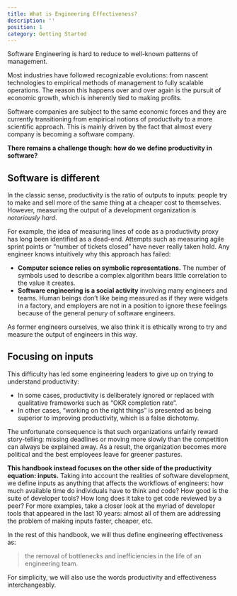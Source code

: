 ```yaml
---
title: What is Engineering Effectiveness?
description: ''
position: 1
category: Getting Started
---
```

Software Engineering is hard to reduce to well-known patterns of management. 

Most industries have followed recognizable evolutions: from nascent technologies to empirical methods of management to fully scalable operations. The reason this happens over and over again is the pursuit of economic growth, which is inherently tied to making profits. 

Software companies are subject to the same economic forces and they are currently transitioning from empirical notions of productivity to a more scientific approach. This is mainly driven by the fact that almost every company is becoming a software company.

**There remains a challenge though: how do we define productivity in software?**
## Software is different
In the classic sense, productivity is the ratio of outputs to inputs: people try to make and sell more of the same thing at a cheaper cost to themselves. However, measuring the output of a development organization is *notoriously hard*. 

For example, the idea of measuring lines of code as a productivity proxy has long been identified as a dead-end. Attempts such as measuring agile sprint points or “number of tickets closed” have never really taken hold. Any engineer knows intuitively why this approach has failed:
- **Computer science relies on symbolic representations.** The number of symbols used to describe a complex algorithm bears little correlation to the value it creates. 
- **Software engineering is a social activity** involving many engineers and teams. Human beings don’t like being measured as if they were widgets in a factory, and employers are not in a position to ignore these feelings because of the general penury of software engineers. 

As former engineers ourselves, we also think it is ethically wrong to try and measure the output of engineers in this way.   

## Focusing on inputs
This difficulty has led some engineering leaders to give up on trying to understand productivity: 

- In some cases, productivity is deliberately ignored or replaced with qualitative frameworks such as “OKR completion rate”. 
- In other cases, “working on the right things” is presented as being superior to improving productivity, which is a false dichotomy. 

The unfortunate consequence is that such organizations unfairly reward story-telling: missing deadlines or moving more slowly than the competition can always be explained away. As a result, the organization becomes more political and the best employees leave for greener pastures.

**This handbook instead focuses on the other side of the productivity equation: inputs.** Taking into account the realities of software development, we define inputs as anything that affects the workflows of engineers: how much available time do individuals have to think and code? How good is the suite of developer tools? How long does it take to get code reviewed by a peer? For more examples, take a closer look at the myriad of developer tools that appeared in the last 10 years: almost all of them are addressing the problem of making inputs faster, cheaper, etc.

In the rest of this handbook, we will thus define engineering effectiveness as:
> the removal of bottlenecks and inefficiencies in the life of an engineering team. 

For simplicity, we will also use the words productivity and effectiveness interchangeably.



